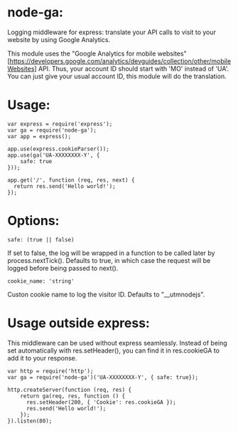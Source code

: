 node-ga:
========
Logging middleware for express: translate your API calls to visit to your website by using Google Analytics.

This module uses the "Google Analytics for mobile websites" [https://developers.google.com/analytics/devguides/collection/other/mobileWebsites] API. Thus, your account ID should start with 'MO' instead of 'UA'. You can just give your usual account ID, this module will do the translation.

Usage:
======
    var express = require('express');
    var ga = require('node-ga');
    var app = express();

    app.use(express.cookieParser());
    app.use(ga('UA-XXXXXXXX-Y', {
        safe: true
    }));

    app.get('/', function (req, res, next) {
      return res.send('Hello world!');
    });

Options:
========

    safe: (true || false)
If set to false, the log will be wrapped in a function to be called later by process.nextTick(). Defaults to true, in which case the request will be logged before being passed to next().

    cookie_name: 'string'
Custon cookie name to log the visitor ID. Defaults to "__utmnodejs".

Usage outside express:
=====================
This middleware can be used without express seamlessly. Instead of being set automatically with res.setHeader(), you can find it in res.cookieGA to add it to your response.

    var http = require('http');
    var ga = require('node-ga')('UA-XXXXXXXX-Y', { safe: true});

    http.createServer(function (req, res) {
        return ga(req, res, function () {
          res.setHeader(200, { 'Cookie': res.cookieGA });
          res.send('Hello world!');
        });
    }).listen(80);
